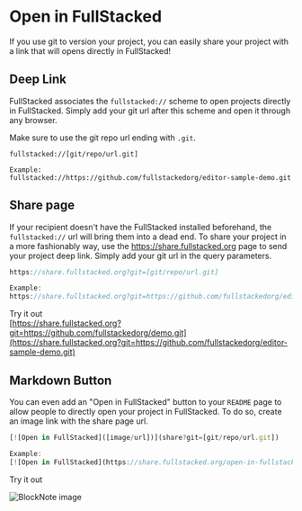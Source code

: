 # Open in FullStacked

If you use git to version your project, you can easily share your project with a link that will opens directly in FullStacked!

## Deep Link

FullStacked associates the `fullstacked://` scheme to open projects directly in FullStacked. Simply add your git url after this scheme and open it through any browser.

Make sure to use the git repo url ending with `.git`.

```wasm
fullstacked://[git/repo/url.git]

Example:
fullstacked://https://github.com/fullstackedorg/editor-sample-demo.git
```

## Share page

If your recipient doesn't have the FullStacked installed beforehand, the `fullstacked://` url will bring them into a dead end. To share your project in a more fashionably way, use the <https://share.fullstacked.org> page to send your project deep link. Simply add your git url in the query parameters.

```javascript
https://share.fullstacked.org?git=[git/repo/url.git]

Example:
https://share.fullstacked.org?git=https://github.com/fullstackedorg/editor-sample-demo.git
```

Try it out\
[https://share.fullstacked.org?git=https://github.com/fullstackedorg/demo.git](https://share.fullstacked.org?git=https://github.com/fullstackedorg/editor-sample-demo.git)

## Markdown Button

You can even add an "Open in FullStacked" button to your `README` page to allow people to directly open your project in FullStacked. To do so, create an image link with the share page url.

```javascript
[![Open in FullStacked]([image/url])](share?git=[git/repo/url.git])

Example:
[![Open in FullStacked](https://share.fullstacked.org/open-in-fullstacked.svg)](https://share.fullstacked.org?git=https://github.com/fullstackedorg/demo.git)
```

Try it out

![BlockNote image](https://share.fullstacked.org/open-in-fullstacked.svg)
